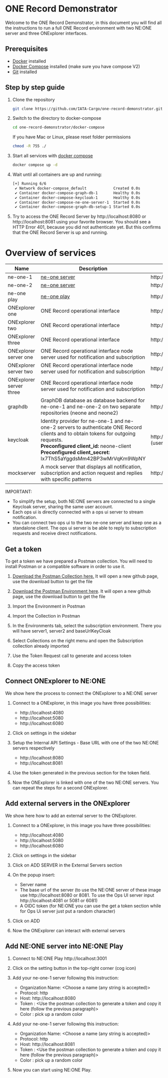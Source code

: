 # ONE Record Demonstrator

Welcome to the ONE Record Demonstrator, in this document you will find all the instructions to run a full ONE Record environment with two NE:ONE server and three ONExplorer interfaces.

## Prerequisites

- [Docker](https://docs.docker.com/get-docker/) installed
- [Docker Compose](https://docs.docker.com/compose/install/) installed (make sure you have compose V2)
- [Git](https://git-scm.com/downloads) installed

## Step by step guide

1) Clone the repository
   ```bash
   git clone https://github.com/IATA-Cargo/one-record-demonstrator.git
   ```
2) Switch to the directory to docker-compose
   ```bash
   cd one-record-demonstrator/docker-compose
   ```
   If you have Mac or Linux, please reset folder permissions 
   ```bash
   chmod -R 755 ./
   ```
4) Start all services with [docker compose](https://docs.docker.com/compose/)
   ```bash
   docker compose up -d
   ```
5) Wait until all containers are up and running:
   ```bash
   [+] Running 6/6
    ✔ Network docker-compose_default            Created 0.0s 
    ✔ Container docker-compose-graph-db-1       Healthy 0.0s 
    ✔ Container docker-compose-keycloak-1       Healthy 0.0s 
    ✔ Container docker-compose-ne-one-server-1  Started 0.0s 
    ✔ Container docker-compose-graph-db-setup-1 Started 0.0s
   ```
6) Try to access the ONE Record Server by  http://localhost:8080 or http://localhost:8081 using your favorite browser. 
   You should see a HTTP Error 401, because you did not authenticate yet. But this confirms that the ONE Record Server is up and running.

# Overview of services

| Name | Description | Base URL / Admin UI |
|-|-|-|
| ne-one-1 | [ne-one server](https://git.openlogisticsfoundation.org/wg-digitalaircargo/ne-one) | http://localhost:8080 |
| ne-one-2 | [ne-one server](https://git.openlogisticsfoundation.org/wg-digitalaircargo/ne-one) | http://localhost:8081 |
| ne-one play | [ne-one play](https://github.com/aloccid-iata/neoneplay) | http://localhost:3001 |
| ONExplorer one| ONE Record operational interface | http://localhost:4080 |
| ONExplorer two| ONE Record operational interface | http://localhost:5080 |
| ONExplorer three| ONE Record operational interface | http://localhost:6080 |
| ONExplorer server one| ONE Record operational interface node server used for notification and subscription| http://localhost:4081 |
| ONExplorer server two| ONE Record operational interface node server used for notification and subscription| http://localhost:5081 |
| ONExplorer server three| ONE Record operational interface node server used for notification and subscription| http://localhost:6081 |
| graphdb | GraphDB database as database backend for ne-one-1 and ne-one-2 on two separate repositories (neone and neone2) | http://localhost:7200 |
| keycloak | Identity provider for ne-one-1 and ne-one-2 servers to authenticate ONE Record clients and to obtain tokens for outgoing requests. <br/> **Preconfigured client_id:** neone-client<br/> **Preconfigured client_secret:** lx7ThS5aYggdsMm42BP3wMrVqKm9WpNY  | http://localhost:8989 <br/> (username/password: admin/admin)|
| mockserver | A mock server that displays all notification, subscription and action request and replies with specific patterns | http://localhost:1080/mockserver/dashboard |

IMPORTANT: 
- To simplify the setup, both NE:ONE servers are connected to a single Keycloak server, sharing the same user account.
- Each ops ui is directly connected with a ops ui server to stream notification.
- You can connect two ops ui to the two ne-one server and keep one as a standalone client. The ops ui server is be able to reply to subscription requests and receive direct notifications.


## Get a token

To get a token we have prepared a Postman collection. You will need to install Postman or a compatible software in order to use it.

1. [Download the Postman Collection here.](./assets/postman/Subscription.postman_collection.json) It will open a new github page, use the download button to get the file

2. [Download the Postman Environment here](./assets/postman/SubscriptionEnvironment.postman_environment.json). It will open a new github page, use the download button to get the file

3. Import the Environment in Postman

4. Import the Collection in Postman

5. In the Environments tab, select the subscription environment. 
There you will have server1, server2 and baseUrlKeyCloak

6. Select Collections on the right menu and open the Subscription collection already imported

7. Use the Token Request call to generate and access token

8. Copy the access token

## Connect ONExplorer to NE:ONE

We show here the process to connect the ONExplorer to a NE:ONE server

1. Connect to a ONExplorer, in this image you have three possibilities:
   - http://localhost:4080
   - http://localhost:5080
   - http://localhost:6080

2. Click on settings in the sidebar
3. Setup the Internal API Settings - Base URL with one of the two NE:ONE servers respectively
   - http://localhost:8080
   - http://localhost:8081
4. Use the token generated in the previous section for the token field.
5. Now the ONExplorer is linked with one of the two NE:ONE servers. You can repeat the steps for a second ONExplorer.

## Add external servers in the ONExplorer 

We show here how to add an external server to the ONExplorer.

1. Connect to a ONExplorer, in this image you have three possibilities:
   - http://localhost:4080
   - http://localhost:5080
   - http://localhost:6080

2. Click on settings in the sidebar
3. Click on ADD SERVER in the External Servers section
4. On the popup insert:
   - Server name
   - The base url of the server (to use the NE:ONE server of these image use http://localhost:8080 or 8081. To use the Ops UI server input http://localhost:4081 or 5081 or 6081)
   - A OIDC token (for NE:ONE you can use the get a token section while for Ops Ui server just put a random character)
6. Click on ADD 
7. Now the ONExplorer can interact with external servers

## Add NE:ONE server into NE:ONE Play

1. Connect to NE:ONE Play http://localhost:3001 

2. Click on the setting button in the top-right corner (cog icon)

3. Add your ne-one-1 server following this instruction:

    - Organization Name: <Choose a name (any string is accepted)>
    - Protocol: http
    - Host: http://localhost:8080  
    - Token : <Use the postman collection to generate a token and copy it here (follow the previous paragraph)>
    - Color : pick up a random color

4. Add your ne-one-1 server following this instruction:

    - Organization Name: <Choose a name (any string is accepted)>
    - Protocol: http
    - Host: http://localhost:8081  
    - Token : <Use the postman collection to generate a token and copy it here (follow the previous paragraph)>
    - Color : pick up a random color

5. Now you can start using NE:ONE Play. 

